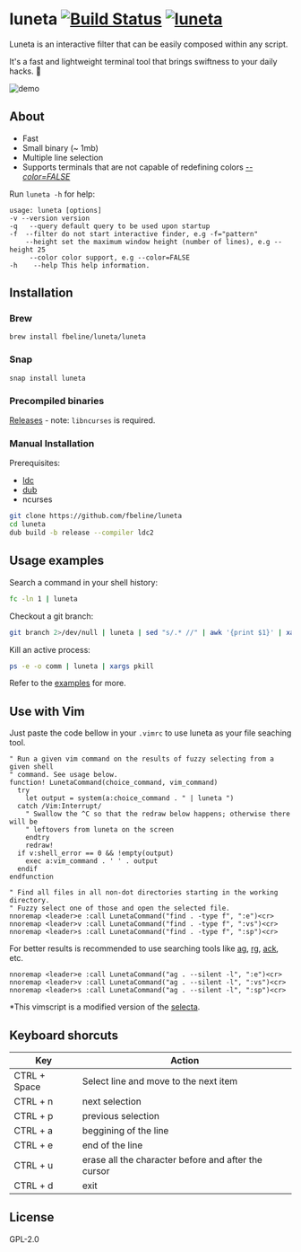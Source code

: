 # luneta [![Build Status](https://travis-ci.org/fbeline/luneta.svg?branch=master)](https://travis-ci.org/fbeline/luneta) [![luneta](https://snapcraft.io//luneta/badge.svg)](https://snapcraft.io/luneta)

Luneta is an interactive filter that can be easily composed within any script.

It's a fast and lightweight terminal tool that brings swiftness to your daily hacks. :shell:

![demo](https://user-images.githubusercontent.com/5730881/80897768-d141e980-8cd2-11ea-8548-91f712cf607d.gif)

## About

- Fast
- Small binary (~ 1mb)
- Multiple line selection
- Supports terminals that are not capable of redefining colors [_--color=FALSE_](https://asciinema.org/a/321218)

Run `luneta -h` for help:

```
usage: luneta [options]
-v --version version
-q   --query default query to be used upon startup
-f  --filter do not start interactive finder, e.g -f="pattern"
    --height set the maximum window height (number of lines), e.g --height 25
     --color color support, e.g --color=FALSE
-h    --help This help information.
```

## Installation

### Brew

`brew install fbeline/luneta/luneta`

### Snap

`snap install luneta`

### Precompiled binaries

[Releases](https://github.com/fbeline/luneta/releases) - 
note: `libncurses` is required.

### Manual Installation

Prerequisites:

- [ldc](https://dlang.org/download.html)
- [dub](https://code.dlang.org/download)
- ncurses

```bash
git clone https://github.com/fbeline/luneta
cd luneta
dub build -b release --compiler ldc2
```

## Usage examples

Search a command in your shell history:

```bash
fc -ln 1 | luneta
```

Checkout a git branch:

```bash
git branch 2>/dev/null | luneta | sed "s/.* //" | awk '{print $1}' | xargs git checkout
```

Kill an active process:

```bash
ps -e -o comm | luneta | xargs pkill
```

Refer to the [examples](/examples.md) for more.

## Use with Vim

Just paste the code bellow in your `.vimrc` to use luneta as your file seaching tool.

```
" Run a given vim command on the results of fuzzy selecting from a given shell
" command. See usage below.
function! LunetaCommand(choice_command, vim_command)
  try
    let output = system(a:choice_command . " | luneta ")
  catch /Vim:Interrupt/
    " Swallow the ^C so that the redraw below happens; otherwise there will be
    " leftovers from luneta on the screen
    endtry
    redraw!
  if v:shell_error == 0 && !empty(output)
    exec a:vim_command . ' ' . output
  endif
endfunction

" Find all files in all non-dot directories starting in the working directory.
" Fuzzy select one of those and open the selected file.
nnoremap <leader>e :call LunetaCommand("find . -type f", ":e")<cr>
nnoremap <leader>v :call LunetaCommand("find . -type f", ":vs")<cr>
nnoremap <leader>s :call LunetaCommand("find . -type f", ":sp")<cr>
```

For better results is recommended to use searching tools like
[ag](https://github.com/ggreer/the_silver_searcher),
[rg](https://github.com/BurntSushi/ripgrep),
[ack](https://beyondgrep.com/), etc.

```
nnoremap <leader>e :call LunetaCommand("ag . --silent -l", ":e")<cr>
nnoremap <leader>v :call LunetaCommand("ag . --silent -l", ":vs")<cr>
nnoremap <leader>s :call LunetaCommand("ag . --silent -l", ":sp")<cr>
```

*This vimscript is a modified version of the [selecta](https://github.com/garybernhardt/selecta#use-with-vim).

## Keyboard shorcuts

| Key | Action |
|-----|--------|
| CTRL + Space | Select line and move to the next item |
| CTRL + n | next selection  |
| CTRL + p | previous selection  |
| CTRL + a | beggining of the line  |
| CTRL + e | end of the line  |
| CTRL + u | erase all the character before and after the cursor |
| CTRL + d | exit |

## License

GPL-2.0
